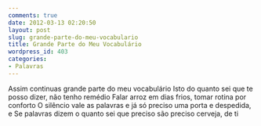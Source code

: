 ```yaml
---
comments: true
date: 2012-03-13 02:20:50
layout: post
slug: grande-parte-do-meu-vocabulario
title: Grande Parte do Meu Vocabulário
wordpress_id: 403
categories:
- Palavras
---
```


Assim continuas grande parte do meu vocabulário
Isto do quanto sei que te posso dizer, não tenho remédio
Falar arroz em dias frios, tomar rotina por conforto
O silêncio vale as palavras e já só preciso uma porta e despedida, e
Se palavras dizem o quanto sei que preciso são preciso cerveja, de ti
